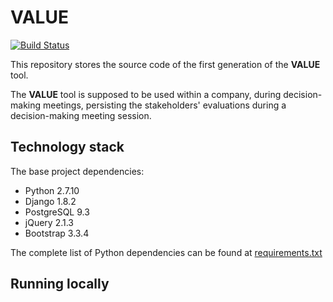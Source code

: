 # VALUE

[![Build Status](https://magnum.travis-ci.com/UniOULU-TOL/value.svg?token=MbJaKuStkb4gdMsR68Cq)](https://magnum.travis-ci.com/UniOULU-TOL)

This repository stores the source code of the first generation of the **VALUE** tool.

The **VALUE** tool is supposed to be used within a company, during decision-making meetings, persisting the stakeholders' evaluations during a decision-making meeting session.

## Technology stack

The base project dependencies:

* Python 2.7.10
* Django 1.8.2
* PostgreSQL 9.3
* jQuery 2.1.3
* Bootstrap 3.3.4

The complete list of Python dependencies can be found at [requirements.txt](https://github.com/UniOULU-TOL/value/blob/master/requirements.txt)

## Running locally

